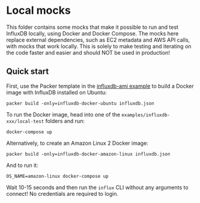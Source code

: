 # Local mocks

This folder contains some mocks that make it possible to run and test InfluxDB locally, using Docker and Docker 
Compose. The mocks here replace external dependencies, such as EC2 metadata and AWS API calls, with mocks that work 
locally. This is solely to make testing and iterating on the code faster and easier and should NOT be used in 
production!

## Quick start

First, use the Packer template in the [influxdb-ami 
example](https://github.com/gruntwork-io/terraform-aws-influx/tree/master/examples/influxdb-ami) to build a Docker 
image with InfluxDB installed on Ubuntu:

```
packer build -only=influxdb-docker-ubuntu influxdb.json
```

To run the Docker image, head into one of the `examples/influxdb-xxx/local-test` folders and run:

```
docker-compose up
```

Alternatively, to create an Amazon Linux 2 Docker image:

```
packer build -only=influxdb-docker-amazon-linux influxdb.json
```

And to run it:

```
OS_NAME=amazon-linux docker-compose up
```

Wait 10-15 seconds and then run the `influx` CLI without any arguments to connect! No
credentials are required to login.

